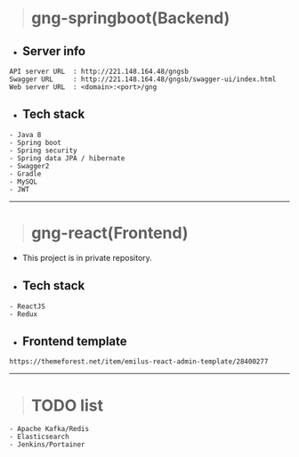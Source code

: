 > # gng-springboot(Backend)

- ## Server info
```
API server URL  : http://221.148.164.48/gngsb
Swagger URL     : http://221.148.164.48/gngsb/swagger-ui/index.html
Web server URL  : <domain>:<port>/gng
```

- ## Tech stack
```
- Java 8
- Spring boot
- Spring security
- Spring data JPA / hibernate
- Swagger2
- Gradle
- MySQL
- JWT
```

---

> # gng-react(Frontend)

- This project is in private repository.

- ## Tech stack
```
- ReactJS
- Redux
```

- ## Frontend template
```
https://themeforest.net/item/emilus-react-admin-template/28400277
```

---

> # TODO list
```
- Apache Kafka/Redis
- Elasticsearch
- Jenkins/Portainer
```
